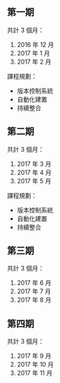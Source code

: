 ## 第一期

共計 3 個月：

1. 2016 年 12 月
2. 2017 年 1 月
3. 2017 年 2 月

課程規劃：

* 版本控制系統
* 自動化建置
* 持續整合

## 第二期

共計 3 個月：

1. 2017 年 3 月
2. 2017 年 4 月
3. 2017 年 5 月

課程規劃：

* 版本控制系統
* 自動化建置
* 持續整合

## 第三期

共計 3 個月：

1. 2017 年 6 月
2. 2017 年 7 月
3. 2017 年 8 月

## 第四期

共計 3 個月：

1. 2017 年 9 月
2. 2017 年 10 月
3. 2017 年 11 月
